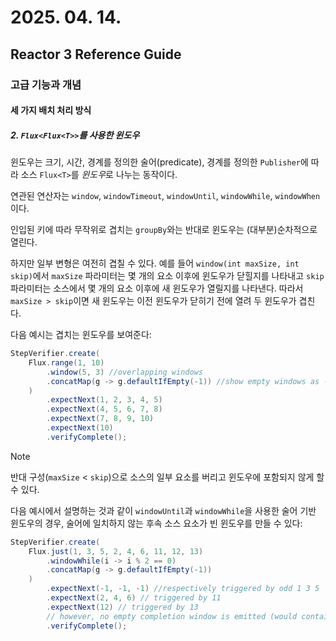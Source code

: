 # 2025. 04. 14.

## Reactor 3 Reference Guide

### 고급 기능과 개념

#### 세 가지 배치 처리 방식

##### 2. `Flux<Flux<T>>`를 사용한 윈도우

윈도우는 크기, 시간, 경계를 정의한 술어(predicate), 경계를 정의한 `Publisher`에 따라 소스 `Flux<T>`를 *윈도우*로 나누는 동작이다.

연관된 연산자는 `window`, `windowTimeout`, `windowUntil`, `windowWhile`, `windowWhen`이다.

인입된 키에 따라 무작위로 겹치는 `groupBy`와는 반대로 윈도우는 (대부분)순차적으로 열린다.

하지만 일부 변형은 여전히 겹칠 수 있다. 예를 들어 `window(int maxSize, int skip)`에서 `maxSize` 파라미터는 몇 개의 요소 이후에 윈도우가 닫힐지를 나타내고 `skip` 파라미터는 소스에서 몇 개의 요소 이후에 새 윈도우가 열릴지를 나타낸다. 따라서 `maxSize > skip`이면 새 윈도우는 이전 윈도우가 닫히기 전에 열려 두 윈도우가 겹친다.

다음 예시는 겹치는 윈도우를 보여준다:

```java
StepVerifier.create(
	Flux.range(1, 10)
		.window(5, 3) //overlapping windows
		.concatMap(g -> g.defaultIfEmpty(-1)) //show empty windows as -1
	)
		.expectNext(1, 2, 3, 4, 5)
		.expectNext(4, 5, 6, 7, 8)
		.expectNext(7, 8, 9, 10)
		.expectNext(10)
		.verifyComplete();
```

> [!NOTE]
>
> 반대 구성(`maxSize` < `skip`)으로 소스의 일부 요소를 버리고 윈도우에 포함되지 않게 할 수 있다.

다음 예시에서 설명하는 것과 같이 `windowUntil`과 `windowWhile`을 사용한 술어 기반 윈도우의 경우, 술어에 일치하지 않는 후속 소스 요소가 빈 윈도우를 만들 수 있다:

```java
StepVerifier.create(
	Flux.just(1, 3, 5, 2, 4, 6, 11, 12, 13)
		.windowWhile(i -> i % 2 == 0)
		.concatMap(g -> g.defaultIfEmpty(-1))
	)
		.expectNext(-1, -1, -1) //respectively triggered by odd 1 3 5
		.expectNext(2, 4, 6) // triggered by 11
		.expectNext(12) // triggered by 13
		// however, no empty completion window is emitted (would contain extra matching elements)
		.verifyComplete();
```

